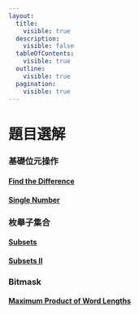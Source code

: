 ```yaml
---
layout:
  title:
    visible: true
  description:
    visible: false
  tableOfContents:
    visible: true
  outline:
    visible: true
  pagination:
    visible: true
---
```


# 題目選解

### 基礎位元操作

#### [Find the Difference](https://leetcode.com/problems/find-the-difference/)

#### [Single Number](https://leetcode.com/problems/single-number/)

### 枚舉子集合

#### [Subsets](https://leetcode.com/problems/subsets/)

#### [Subsets II](https://leetcode.com/problems/subsets-ii/)

### Bitmask

#### [Maximum Product of Word Lengths](https://leetcode.com/problems/maximum-product-of-word-lengths/)
